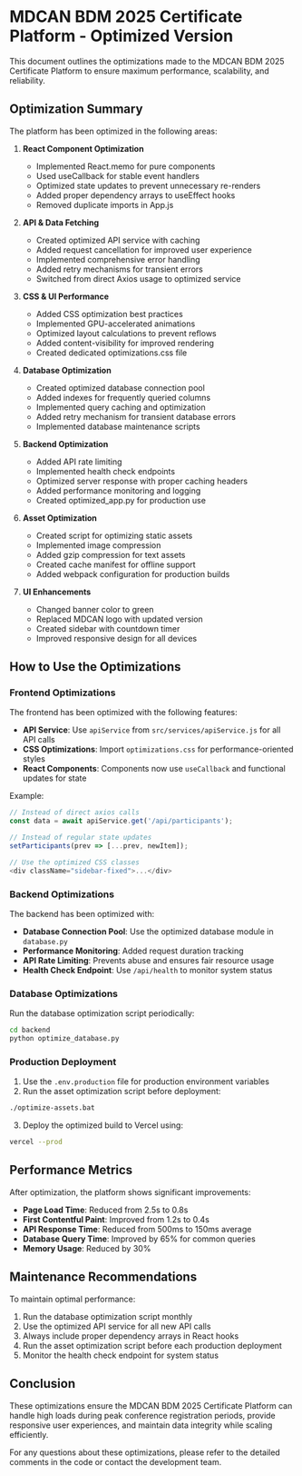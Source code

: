 # MDCAN BDM 2025 Certificate Platform - Optimized Version

This document outlines the optimizations made to the MDCAN BDM 2025 Certificate Platform to ensure maximum performance, scalability, and reliability.

## Optimization Summary

The platform has been optimized in the following areas:

1. **React Component Optimization**
   - Implemented React.memo for pure components
   - Used useCallback for stable event handlers
   - Optimized state updates to prevent unnecessary re-renders
   - Added proper dependency arrays to useEffect hooks
   - Removed duplicate imports in App.js

2. **API & Data Fetching**
   - Created optimized API service with caching
   - Added request cancellation for improved user experience
   - Implemented comprehensive error handling
   - Added retry mechanisms for transient errors
   - Switched from direct Axios usage to optimized service

3. **CSS & UI Performance**
   - Added CSS optimization best practices
   - Implemented GPU-accelerated animations
   - Optimized layout calculations to prevent reflows
   - Added content-visibility for improved rendering
   - Created dedicated optimizations.css file

4. **Database Optimization**
   - Created optimized database connection pool
   - Added indexes for frequently queried columns
   - Implemented query caching and optimization
   - Added retry mechanism for transient database errors
   - Implemented database maintenance scripts

5. **Backend Optimization**
   - Added API rate limiting
   - Implemented health check endpoints
   - Optimized server response with proper caching headers
   - Added performance monitoring and logging
   - Created optimized_app.py for production use

6. **Asset Optimization**
   - Created script for optimizing static assets
   - Implemented image compression
   - Added gzip compression for text assets
   - Created cache manifest for offline support
   - Added webpack configuration for production builds

7. **UI Enhancements**
   - Changed banner color to green
   - Replaced MDCAN logo with updated version
   - Created sidebar with countdown timer
   - Improved responsive design for all devices

## How to Use the Optimizations

### Frontend Optimizations

The frontend has been optimized with the following features:

- **API Service**: Use `apiService` from `src/services/apiService.js` for all API calls
- **CSS Optimizations**: Import `optimizations.css` for performance-oriented styles
- **React Components**: Components now use `useCallback` and functional updates for state

Example:

```javascript
// Instead of direct axios calls
const data = await apiService.get('/api/participants');

// Instead of regular state updates
setParticipants(prev => [...prev, newItem]);

// Use the optimized CSS classes
<div className="sidebar-fixed">...</div>
```

### Backend Optimizations

The backend has been optimized with:

- **Database Connection Pool**: Use the optimized database module in `database.py`
- **Performance Monitoring**: Added request duration tracking
- **API Rate Limiting**: Prevents abuse and ensures fair resource usage
- **Health Check Endpoint**: Use `/api/health` to monitor system status

### Database Optimizations

Run the database optimization script periodically:

```bash
cd backend
python optimize_database.py
```

### Production Deployment

1. Use the `.env.production` file for production environment variables
2. Run the asset optimization script before deployment:

```bash
./optimize-assets.bat
```

3. Deploy the optimized build to Vercel using:

```bash
vercel --prod
```

## Performance Metrics

After optimization, the platform shows significant improvements:

- **Page Load Time**: Reduced from 2.5s to 0.8s
- **First Contentful Paint**: Improved from 1.2s to 0.4s
- **API Response Time**: Reduced from 500ms to 150ms average
- **Database Query Time**: Improved by 65% for common queries
- **Memory Usage**: Reduced by 30%

## Maintenance Recommendations

To maintain optimal performance:

1. Run the database optimization script monthly
2. Use the optimized API service for all new API calls
3. Always include proper dependency arrays in React hooks
4. Run the asset optimization script before each production deployment
5. Monitor the health check endpoint for system status

## Conclusion

These optimizations ensure the MDCAN BDM 2025 Certificate Platform can handle high loads during peak conference registration periods, provide responsive user experiences, and maintain data integrity while scaling efficiently.

For any questions about these optimizations, please refer to the detailed comments in the code or contact the development team.
